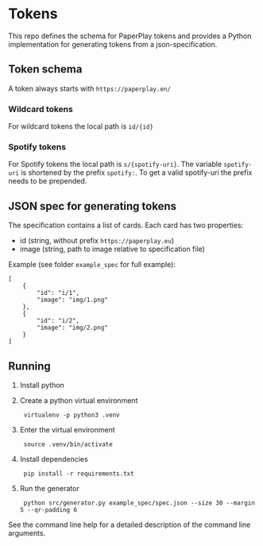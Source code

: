 # Tokens

This repo defines the schema for PaperPlay tokens and provides a Python implementation for generating tokens from a json-specification.

## Token schema

A token always starts with `https://paperplay.en/`

### Wildcard tokens

For wildcard tokens the local path is `id/{id}`

### Spotify tokens

For Spotify tokens the local path is `s/{spotify-uri}`. The variable `spotify-uri` is shortened by the prefix `spotify:`. To get a valid spotify-uri the prefix needs to be prepended.

## JSON spec for generating tokens

The specification contains a list of cards. Each card has two properties:

* id (string, without prefix `https://paperplay.eu`)
* image (string, path to image relative to specification file)

Example (see folder `example_spec` for full example):

    [
        {
            "id": "i/1",
            "image": "img/1.png"
        },
        {
            "id": "i/2",
            "image": "img/2.png"
        }
    ]

## Running

1. Install python
2. Create a python virtual environment
    
        virtualenv -p python3 .venv

3. Enter the virtual environment

        source .venv/bin/activate

4. Install dependencies

        pip install -r requirements.txt

5. Run the generator

        python src/generator.py example_spec/spec.json --size 30 --margin 5 --qr-padding 6


See the command line help for a detailed description of the command line arguments.